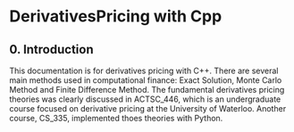 # DerivativesPricing with Cpp
## 0. Introduction
This documentation is for derivatives pricing with C++. There are several main methods used in computational finance: Exact Solution, Monte Carlo Method and Finite Difference Method. The fundamental derivatives pricing theories was clearly discussed in ACTSC_446, which is an undergraduate course focused on derivative pricing at the University of Waterloo. Another course, CS_335, implemented thoes theories with Python. 

